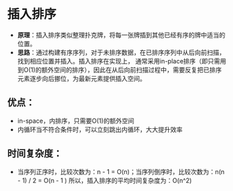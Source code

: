# 插入排序

- **原理**：插入排序类似整理扑克牌，将每一张牌插到其他已经有序的牌中适当的位置。
- **思路**：通过构建有序序列，对于未排序数据，在已排序序列中从后向前扫描，找到相应位置并插入。插入排序在实现上，
通常采用in-place排序（即只需用到O(1)的额外空间的排序），因此在从后向前扫描过程中，需要反复把已排序元素逐步向后挪位，为最新元素提供插入空间。

## 优点：
- in-space，内排序，只需要O(1)的额外空间
- 内循环当不符合条件时，可以立刻跳出内循环，大大提升效率

## 时间复杂度：
- 当序列正序时，比较次数为：n - 1 = O(n)；当序列倒序时，比较次数为：n(n - 1) / 2 = O(n - 1 )
所以，插入排序的平均时间复杂度为：O(n^2)